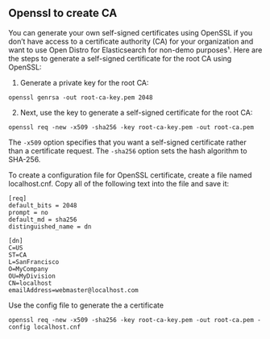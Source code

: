 ## Openssl to create CA

You can generate your own self-signed certificates using OpenSSL if you don’t have access to a certificate authority (CA) 
for your organization and want to use Open Distro for Elasticsearch for non-demo purposes¹. Here are the steps to generate
a self-signed certificate for the root CA using OpenSSL:
1. Generate a private key for the root CA:

```
openssl genrsa -out root-ca-key.pem 2048
```

2. Next, use the key to generate a self-signed certificate for the root CA:

```
openssl req -new -x509 -sha256 -key root-ca-key.pem -out root-ca.pem
```

The `-x509` option specifies that you want a self-signed certificate rather than a certificate request.
The `-sha256` option sets the hash algorithm to SHA-256.

To create a configuration file for OpenSSL certificate, create a file named localhost.cnf.
Copy all of the following text into the file and save it:

```
[req]
default_bits = 2048
prompt = no
default_md = sha256
distinguished_name = dn

[dn]
C=US
ST=CA
L=SanFrancisco
O=MyCompany
OU=MyDivision
CN=localhost
emailAddress=webmaster@localhost.com
```

Use the config file to generate the a certificate

```
openssl req -new -x509 -sha256 -key root-ca-key.pem -out root-ca.pem -config localhost.cnf
```
